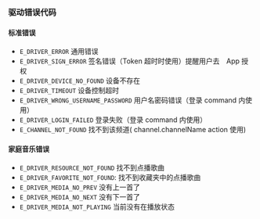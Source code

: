 ### 驱动错误代码

#### 标准错误

- `E_DRIVER_ERROR`  通用错误
- `E_DRIVER_SIGN_ERROR`  签名错误（Token 超时时使用）提醒用户去　App 授权
- `E_DRIVER_DEVICE_NO_FOUND`  设备不存在
- `E_DRIVER_TIMEOUT` 设备控制超时
- `E_DRIVER_WRONG_USERNAME_PASSWORD` 用户名密码错误（登录 command 内使用）
- `E_DRIVER_LOGIN_FAILED` 登录失败（登录 command 内使用）
- `E_CHANNEL_NOT_FOUND` 找不到该频道( channel.channelName action 使用)

#### 家庭音乐错误

- `E_DRIVER_RESOURCE_NOT_FOUND` 找不到点播歌曲
- `E_DRIVER_FAVORITE_NOT_FOUND`: 找不到收藏夹中的点播歌曲
- `E_DRIVER_MEDIA_NO_PREV` 没有上一首了
- `E_DRIVER_MEDIA_NO_NEXT` 没有下一首了
- `E_DRIVER_MEDIA_NOT_PLAYING` 当前没有在播放状态